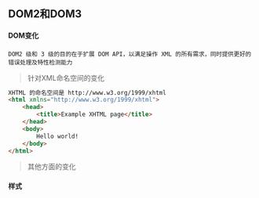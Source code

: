 ## DOM2和DOM3

#### DOM变化

```
DOM2 级和 3 级的目的在于扩展 DOM API，以满足操作 XML 的所有需求，同时提供更好的错误处理及特性检测能力
```

> 针对XML命名空间的变化

```html
XHTML 的命名空间是 http://www.w3.org/1999/xhtml
<html xmlns="http://www.w3.org/1999/xhtml"> 
    <head> 
        <title>Example XHTML page</title> 
    </head> 
    <body> 
        Hello world! 
    </body> 
</html>
```

>  其他方面的变化



#### 样式